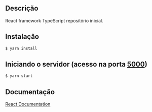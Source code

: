 ## Descrição

React framework TypeScript repositório inicial.

## Instalação

```bash
$ yarn install
```

## Iniciando o servidor (acesso na porta [5000](https://localhost:5000))

```bash
$ yarn start
```

## Documentação

[React Documentation](https://reactjs.org/)
